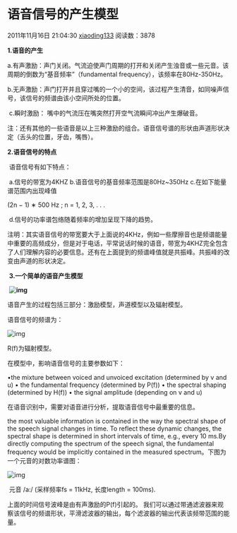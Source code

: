 # 语音信号的产生模型

2011年11月16日 21:04:30 [xiaoding133](https://me.csdn.net/xiaoding133) 阅读数：3878



 **1.语音的产生**

​       a.有声激励：声门关闭。气流迫使声门周期的打开和关闭产生浊音或一些元音。该周期的倒数为“基音频率”（fundamental frequency），该频率在80Hz-350Hz。

​         b.无声激励：声门打开并且穿过嘴的一个小的空间，该过程产生清音，如同噪声信号，该信号的频谱由该小空间所处的位置。

​         c.瞬时激励： 嘴中的气流压在嘴突然打开空气流瞬间冲出产生爆破音。

​       注：还有其他的一些语音是以上三种激励的组合。语音信号谱的形状由声道形状决定（舌头的位置，牙齿，嘴唇）。

   **2.语音信号的特点**

​         语音信号有如下特点：

​                a.信号的带宽为4KHZ    b.语音信号的基音频率范围是80Hz~350Hz     c.在如下能量谱范围内出现峰值

(2n − 1) ∗ 500 Hz ; n = 1, 2, 3, . . . 

​                     d.信号的功率谱包络随着频率的增加呈现下降的趋势。

​                     注明：其实语音信号的带宽要大于上面说的4KHz，例如一些摩擦音也是频谱能量中重要的高频成分，但是对于电话，平常说话时候的语音，带宽为4KHZ完全包含了人们理解内容的必要信息。还有在上面提到的频谱峰值就是共振峰。共振峰的改变由声道的形状决定。

​    **3.一个简单的语音产生模型**

​    **![img](http://hi.csdn.net/attachment/201111/16/0_1321449760gE63.gif)**

 语音产生的过程包括三部分：激励模型，声道模型以及辐射模型。

语音信号的频谱为：

![img](http://hi.csdn.net/attachment/201111/16/0_13214501935jTu.gif)

R(f)为辐射模型。

 

在模型中，影响语音信号的主要参数如下：

•the mixture between voiced and unvoiced excitation (determined by v and u)
• the fundamental frequency (determined by P(f))
• the spectral shaping (determined by H(f))
• the signal amplitude (depending on v and u)

在语音识别中，需要对语音进行分析，提取语音信号中最重要的信息。

the most valuable information is contained in the way the spectral shape of the speech signal changes in time. To reflect these dynamic changes, the spectral shape is determined in short intervals of time, e.g., every 10 ms.By directly computing
the spectrum of the speech signal, the fundamental frequency would be implicitly contained in the measured spectrum。下图为一个元音的对数功率谱图：

![img](http://hi.csdn.net/attachment/201111/16/0_1321450740PcNi.gif)

​                   元音 /a:/ (采样频率fs = 11kHz, 长度length = 100ms).

   上面的时间信号波峰是由有声激励的P(f)引起的。 我们可以通过带通滤波器来观察该信号的频谱形状，平滑滤波器的输出，每个滤波器的输出代表该频带范围的能量。